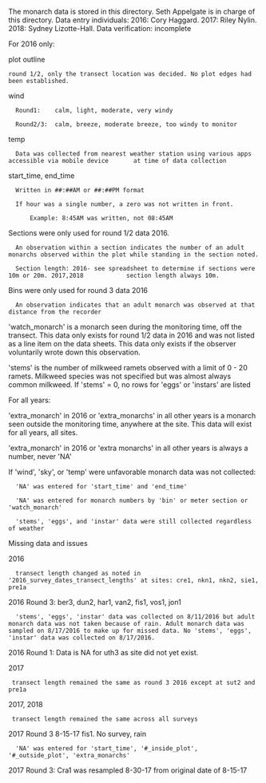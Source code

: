 The monarch data is stored in this directory. 
Seth Appelgate is in charge of this directory.
Data entry individuals: 2016: Cory Haggard. 2017: Riley Nylin. 2018: Sydney Lizotte-Hall.
Data verification: incomplete

For 2016 only:

  plot outline 
    
    round 1/2, only the transect location was decided. No plot edges had been established.
  
  wind
  
      Round1:    calm, light, moderate, very windy
    
      Round2/3:  calm, breeze, moderate breeze, too windy to monitor
    
  temp
      
      Data was collected from nearest weather station using various apps accessible via mobile device       at time of data collection 
  
  start_time, end_time
  
      Written in ##:##AM or ##:##PM format
    
      If hour was a single number, a zero was not written in front.
      
          Example: 8:45AM was written, not 08:45AM
      
  Sections were only used for round 1/2 data 2016.
    
      An observation within a section indicates the number of an adult monarchs observed within the plot while standing in the section noted. 
      
      Section length: 2016- see spreadsheet to determine if sections were 10m or 20m. 2017,2018            section length always 10m.

  Bins were only used for round 3 data 2016
      
      An observation indicates that an adult monarch was observed at that distance from the recorder
  
  'watch_monarch' is a monarch seen during the monitoring time, off the transect. This data only exists for round 1/2 data in 2016 and was not listed as a line item on the data sheets. This data only exists if the observer voluntarily wrote down this observation.
  
  
  'stems' is the number of milkweed ramets observed with a limit of 0 - 20 ramets. Milkweed species was not specified but was almost always common milkweed. If 'stems' = 0, no rows for 'eggs' or 'instars' are listed
  
  
For all years:

  'extra_monarch' in 2016 or 'extra_monarchs' in all other years is a monarch seen outside the monitoring time, anywhere at the site. This data will exist for all years, all sites.
  
  'extra_monarch' in 2016 or 'extra monarchs' in all other years is always a number, never 'NA'
  
  
  If 'wind', 'sky', or 'temp' were unfavorable monarch data was not collected:
  
      'NA' was entered for 'start_time' and 'end_time'
      
      'NA' was entered for monarch numbers by 'bin' or meter section or 'watch_monarch'
      
      'stems', 'eggs', and 'instar' data were still collected regardless of weather
      

Missing data and issues

2016
      
      transect length changed as noted in '2016_survey_dates_transect_lengths' at sites: cre1, nkn1, nkn2, sie1, pre1a 
 
2016 Round 3: ber3, dun2, har1, van2, fis1, vos1, jon1
  
      'stems', 'eggs', 'instar' data was collected on 8/11/2016 but adult monarch data was not taken because of rain. Adult monarch data was sampled on 8/17/2016 to make up for missed data. No 'stems', 'eggs', 'instar' data was collected on 8/17/2016.
  
2016 Round 1: Data is NA for uth3 as site did not yet exist.

2017

     transect length remained the same as round 3 2016 except at sut2 and pre1a
2017, 2018

     transect length remained the same across all surveys

2017 Round 3 8-15-17 fis1. No survey, rain
      
      'NA' was entered for 'start_time', '#_inside_plot', '#_outside_plot', 'extra_monarchs'

2017 Round 3: Cra1 was resampled 8-30-17 from original date of 8-15-17  
  
  
  